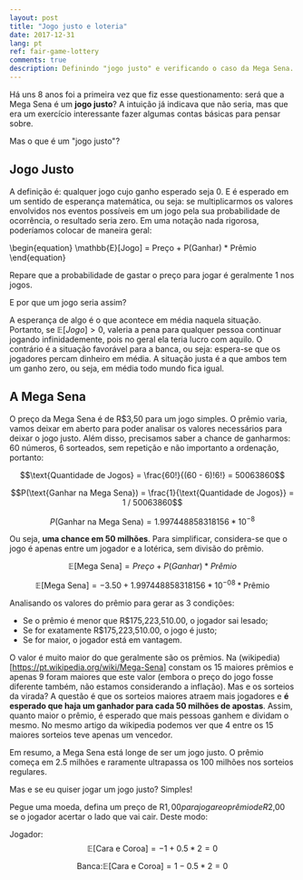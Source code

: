 ```yaml
---
layout: post
title: "Jogo justo e loteria"
date: 2017-12-31
lang: pt
ref: fair-game-lottery
comments: true
description: Definindo "jogo justo" e verificando o caso da Mega Sena.
---
```


Há uns 8 anos foi a primeira vez que fiz esse questionamento: será que a Mega Sena é um **jogo justo**? A intuição já indicava que não seria, mas que era um exercício interessante fazer algumas contas básicas para pensar sobre.

Mas o que é um "jogo justo"?

## Jogo Justo

A definição é: qualquer jogo cujo ganho esperado seja 0. E é esperado em um sentido de esperança matemática, ou seja: se multiplicarmos os valores envolvidos nos eventos possíveis em um jogo pela sua probabilidade de ocorrência, o resultado seria zero. Em uma notação nada rigorosa, poderíamos colocar de maneira geral:

\begin{equation}
\mathbb{E}[Jogo] = Preço + P(Ganhar) * Prêmio
\end{equation}

Repare que a probabilidade de gastar o preço para jogar é geralmente 1 nos jogos.

E por que um jogo seria assim?

A esperança de algo é o que acontece em média naquela situação. Portanto, se $\mathbb{E}[Jogo] > 0$, valeria a pena para qualquer pessoa continuar jogando infinidademente, pois no geral ela teria lucro com aquilo. O contrário é a situação favorável para a banca, ou seja: espera-se que os jogadores percam dinheiro em média. A situação justa é a que ambos tem um ganho zero, ou seja, em média todo mundo fica igual.

## A Mega Sena

O preço da Mega Sena é de R$3,50 para um jogo simples. O prêmio varia, vamos deixar em aberto para poder analisar os valores necessários para deixar o jogo justo. Além disso, precisamos saber a chance de ganharmos: 60 números, 6 sorteados, sem repetição e não importanto a ordenação, portanto:


$$\text{Quantidade de Jogos} = \frac{60!}{(60 - 6)!6!} = 50063860$$  

$$P(\text{Ganhar na Mega Sena}) = \frac{1}{\text{Quantidade de Jogos}} = 1 / 50063860$$  

$$P(\text{Ganhar na Mega Sena}) = 1.997448858318156*10^{-8}$$  


Ou seja, **uma chance em 50 milhões**. Para simplificar, considera-se que o jogo é apenas entre um jogador e a lotérica, sem divisão do prêmio.


$$ \mathbb{E}[\text{Mega Sena}] = Preço + P(Ganhar) * Prêmio$$  

$$ \mathbb{E}[\text{Mega Sena}] = -3.50 + 1.997448858318156*10^{-08} * \text{Prêmio}$$  

Analisando os valores do prêmio para gerar as 3 condições:

- Se o prêmio é menor que R$175,223,510.00, o jogador sai lesado;
- Se for exatamente R$175,223,510.00, o jogo é justo;
- Se for maior, o jogador está em vantagem.

O valor é muito maior do que geralmente são os prêmios. Na (wikipedia)[https://pt.wikipedia.org/wiki/Mega-Sena] constam os 15 maiores prêmios e apenas 9 foram maiores que este valor (embora o preço do jogo fosse diferente também, não estamos considerando a inflação). Mas e os sorteios da virada? A questão é que os sorteios maiores atraem mais jogadores e **é esperado que haja um ganhador para cada 50 milhões de apostas**. Assim, quanto maior o prêmio, é esperado que mais pessoas ganhem e dividam o mesmo. No mesmo artigo da wikipedia podemos ver que 4 entre os 15 maiores sorteios teve apenas um vencedor.

Em resumo, a Mega Sena está longe de ser um jogo justo. O prêmio começa em 2.5 milhões e raramente ultrapassa os 100 milhões nos sorteios regulares.

Mas e se eu quiser jogar um jogo justo? Simples!

Pegue uma moeda, defina um preço de R$1,00 para jogar e o prêmio de R$2,00 se o jogador acertar o lado que vai cair. Deste modo:

Jogador:     $$\mathbb{E}[\text{Cara e Coroa}] = - 1 + 0.5 * 2 = 0$$  

$$ \text{Banca:}   \mathbb{E}[\text{Cara e Coroa}] = 1 - 0.5 * 2 = 0$$  


